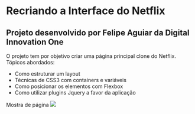 # Recriando a Interface do Netflix
## Projeto desenvolvido por Felipe Aguiar da Digital Innovation One

O projeto tem por objetivo criar uma página principal clone do Netflix. Tópicos abordados:

 - Como estruturar um layout
 - Técnicas de CSS3 com containers e variáveis
 - Como posicionar os elementos com Flexbox 
 - Como utilizar plugins Jquery a favor da aplicação
 
 Mostra de página
 ![](https://i.imgur.com/AbgM79T.png)
